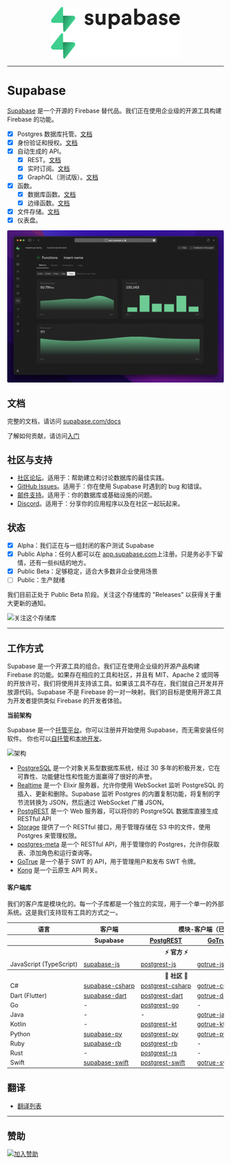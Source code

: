 <p align="center">
<img width="300" src="https://raw.githubusercontent.com/supabase/supabase/master/packages/common/assets/images/supabase-logo-wordmark--light.svg#gh-light-mode-only">
<img width="300" src="https://raw.githubusercontent.com/supabase/supabase/master/packages/common/assets/images/supabase-logo-wordmark--dark.svg#gh-dark-mode-only">
</p>

---

# Supabase

[Supabase](https://supabase.com) 是一个开源的 Firebase 替代品。我们正在使用企业级的开源工具构建 Firebase 的功能。

- [x] Postgres 数据库托管。[文档](https://supabase.com/docs/guides/database)
- [x] 身份验证和授权。[文档](https://supabase.com/docs/guides/auth)
- [x] 自动生成的 API。
  - [x] REST。[文档](https://supabase.com/docs/guides/api#rest-api)
  - [x] 实时订阅。[文档](https://supabase.com/docs/guides/api#realtime-api)
  - [x] GraphQL（测试版）。[文档](https://supabase.com/docs/guides/api#graphql-api)
- [x] 函数。
  - [x] 数据库函数。[文档](https://supabase.com/docs/guides/database/functions)
  - [x] 边缘函数。[文档](https://supabase.com/docs/guides/functions)
- [x] 文件存储。[文档](https://supabase.com/docs/guides/storage)
- [x] 仪表盘。

![Supabase Dashboard](https://raw.githubusercontent.com/supabase/supabase/master/apps/www/public/images/github/supabase-dashboard.png)

## 文档

完整的文档，请访问 [supabase.com/docs](https://supabase.com/docs)

了解如何贡献，请访问[入门](../DEVELOPERS.md)

## 社区与支持

- [社区论坛](https://github.com/supabase/supabase/discussions)。适用于：帮助建立和讨论数据库的最佳实践。
- [GitHub Issues](https://github.com/supabase/supabase/issues)。适用于：你在使用 Supabase 时遇到的 bug 和错误。
- [邮件支持](https://supabase.com/docs/support#business-support)。适用于：你的数据库或基础设施的问题。
- [Discord](https://discord.supabase.com)。适用于：分享你的应用程序以及在社区一起玩起来。

## 状态

- [x] Alpha：我们正在与一组封闭的客户测试 Supabase
- [x] Public Alpha：任何人都可以在 [app.supabase.com](https://app.supabase.com)上注册。只是务必手下留情，还有一些纠结的地方。
- [x] Public Beta：足够稳定，适合大多数非企业使用场景
- [ ] Public：生产就绪

我们目前正处于 Public Beta 阶段。关注这个存储库的 "Releases" 以获得关于重大更新的通知。

<kbd><img src="https://raw.githubusercontent.com/supabase/supabase/d5f7f413ab356dc1a92075cb3cee4e40a957d5b1/web/static/watch-repo.gif" alt="关注这个存储库"/></kbd>

---

## 工作方式

Supabase 是一个开源工具的组合。我们正在使用企业级的开源产品构建 Firebase 的功能。如果存在相应的工具和社区，并且有 MIT、Apache 2 或同等的开放许可，我们将使用并支持该工具。如果该工具不存在，我们就自己开发并开放源代码。Supabase 不是 Firebase 的一对一映射。我们的目标是使用开源工具为开发者提供类似 Firebase 的开发者体验。

**当前架构**

Supabase 是一个[托管平台](https://app.supabase.com)。你可以注册并开始使用 Supabase，而无需安装任何软件。
你也可以[自托管](https://supabase.com/docs/guides/hosting/overview)和[本地开发](https://supabase.com/docs/guides/local-development)。

![架构](https://user-images.githubusercontent.com/70828596/187547862-ffa9d058-0c3a-4851-a3e7-92ccfca4b596.png)

- [PostgreSQL](https://www.postgresql.org/) 是一个对象关系型数据库系统，经过 30 多年的积极开发，它在可靠性、功能健壮性和性能方面赢得了很好的声誉。
- [Realtime](https://github.com/supabase/realtime) 是一个 Elixir 服务器，允许你使用 WebSocket 监听 PostgreSQL 的插入、更新和删除。Supabase 监听 Postgres 的内置复制功能，将复制的字节流转换为 JSON，然后通过 WebSocket 广播 JSON。
- [PostgREST](http://postgrest.org/) 是一个 Web 服务器，可以将你的 PostgreSQL 数据库直接生成 RESTful API
- [Storage](https://github.com/supabase/storage-api) 提供了一个 RESTful 接口，用于管理存储在 S3 中的文件，使用 Postgres 来管理权限。
- [postgres-meta](https://github.com/supabase/postgres-meta) 是一个 RESTful API，用于管理你的 Postgres，允许你获取表、添加角色和运行查询等。
- [GoTrue](https://github.com/netlify/gotrue) 是一个基于 SWT 的 API，用于管理用户和发布 SWT 令牌。
- [Kong](https://github.com/Kong/kong) 是一个云原生 API 网关。

#### 客户端库

我们的客户库是模块化的。每一个子库都是一个独立的实现，用于一个单一的外部系统。这是我们支持现有工具的方式之一。

<table style="table-layout:fixed; white-space: nowrap;">
  <tr>
    <th>语言</th>
    <th>客户端</th>
    <th colspan="4">模块-客户端（已集成在 Supabase 客户端中）</th>
  </tr>
  <tr>
    <th></th>
    <th>Supabase</th>
    <th><a href="https://github.com/postgrest/postgrest" target="_blank" rel="noopener noreferrer">PostgREST</a></th>
    <th><a href="https://github.com/supabase/gotrue" target="_blank" rel="noopener noreferrer">GoTrue</a></th>
    <th><a href="https://github.com/supabase/realtime" target="_blank" rel="noopener noreferrer">Realtime</a></th>
    <th><a href="https://github.com/supabase/storage-api" target="_blank" rel="noopener noreferrer">Storage</a></th>
  </tr>
  <!-- TEMPLATE FOR NEW ROW -->
  <!-- START ROW
  <tr>
    <td>lang</td>
    <td><a href="https://github.com/supabase-community/supabase-lang" target="_blank" rel="noopener noreferrer">supabase-lang</a></td>
    <td><a href="https://github.com/supabase-community/postgrest-lang" target="_blank" rel="noopener noreferrer">postgrest-lang</a></td>
    <td><a href="https://github.com/supabase-community/gotrue-lang" target="_blank" rel="noopener noreferrer">gotrue-lang</a></td>
    <td><a href="https://github.com/supabase-community/realtime-lang" target="_blank" rel="noopener noreferrer">realtime-lang</a></td>
    <td><a href="https://github.com/supabase-community/storage-lang" target="_blank" rel="noopener noreferrer">storage-lang</a></td>
  </tr>
  END ROW -->
  <th colspan="6">⚡️ 官方 ⚡️</th>
  <tr>
    <td>JavaScript (TypeScript)</td>
    <td><a href="https://github.com/supabase/supabase-js" target="_blank" rel="noopener noreferrer">supabase-js</a></td>
    <td><a href="https://github.com/supabase/postgrest-js" target="_blank" rel="noopener noreferrer">postgrest-js</a></td>
    <td><a href="https://github.com/supabase/gotrue-js" target="_blank" rel="noopener noreferrer">gotrue-js</a></td>
    <td><a href="https://github.com/supabase/realtime-js" target="_blank" rel="noopener noreferrer">realtime-js</a></td>
    <td><a href="https://github.com/supabase/storage-js" target="_blank" rel="noopener noreferrer">storage-js</a></td>
  </tr>
  <th colspan="6">💚 社区 💚</th>
  <tr>
    <td>C#</td>
    <td><a href="https://github.com/supabase-community/supabase-csharp" target="_blank" rel="noopener noreferrer">supabase-csharp</a></td>
    <td><a href="https://github.com/supabase-community/postgrest-csharp" target="_blank" rel="noopener noreferrer">postgrest-csharp</a></td>
    <td><a href="https://github.com/supabase-community/gotrue-csharp" target="_blank" rel="noopener noreferrer">gotrue-csharp</a></td>
    <td><a href="https://github.com/supabase-community/realtime-csharp" target="_blank" rel="noopener noreferrer">realtime-csharp</a></td>
    <td><a href="https://github.com/supabase-community/storage-csharp" target="_blank" rel="noopener noreferrer">storage-csharp</a></td>
  </tr>
  <tr>
    <td>Dart (Flutter)</td>
    <td><a href="https://github.com/supabase/supabase-dart" target="_blank" rel="noopener noreferrer">supabase-dart</a></td>
    <td><a href="https://github.com/supabase/postgrest-dart" target="_blank" rel="noopener noreferrer">postgrest-dart</a></td>
    <td><a href="https://github.com/supabase/gotrue-dart" target="_blank" rel="noopener noreferrer">gotrue-dart</a></td>
    <td><a href="https://github.com/supabase/realtime-dart" target="_blank" rel="noopener noreferrer">realtime-dart</a></td>
    <td><a href="https://github.com/supabase/storage-dart" target="_blank" rel="noopener noreferrer">storage-dart</a></td>
  </tr>
  <tr>
    <td>Go</td>
    <td>-</td>
    <td><a href="https://github.com/supabase-community/postgrest-go" target="_blank" rel="noopener noreferrer">postgrest-go</a></td>
    <td>-</td>
    <td>-</td>
    <td>-</td>
  </tr>
  <tr>
    <td>Java</td>
    <td>-</td>
    <td>-</td>
    <td><a href="https://github.com/supabase-community/gotrue-java" target="_blank" rel="noopener noreferrer">gotrue-java</a></td>
    <td>-</td>
    <td>-</td>
  </tr>
  <tr>
    <td>Kotlin</td>
    <td>-</td>
    <td><a href="https://github.com/supabase-community/postgrest-kt" target="_blank" rel="noopener noreferrer">postgrest-kt</a></td>
    <td><a href="https://github.com/supabase-community/gotrue-kt" target="_blank" rel="noopener noreferrer">gotrue-kt</a></td>
    <td>-</td>
    <td>-</td>
  </tr>
  <tr>
    <td>Python</td>
    <td><a href="https://github.com/supabase-community/supabase-py" target="_blank" rel="noopener noreferrer">supabase-py</a></td>
    <td><a href="https://github.com/supabase-community/postgrest-py" target="_blank" rel="noopener noreferrer">postgrest-py</a></td>
    <td><a href="https://github.com/supabase-community/gotrue-py" target="_blank" rel="noopener noreferrer">gotrue-py</a></td>
    <td><a href="https://github.com/supabase-community/realtime-py" target="_blank" rel="noopener noreferrer">realtime-py</a></td>
    <td>-</td>
  </tr>
  <tr>
    <td>Ruby</td>
    <td><a href="https://github.com/supabase-community/supabase-rb" target="_blank" rel="noopener noreferrer">supabase-rb</a></td>
    <td><a href="https://github.com/supabase-community/postgrest-rb" target="_blank" rel="noopener noreferrer">postgrest-rb</a></td>
    <td>-</td>
    <td>-</td>
    <td>-</td>
  </tr>
  <tr>
    <td>Rust</td>
    <td>-</td>
    <td><a href="https://github.com/supabase-community/postgrest-rs" target="_blank" rel="noopener noreferrer">postgrest-rs</a></td>
    <td>-</td>
    <td>-</td>
    <td>-</td>
  </tr>
  <tr>
    <td>Swift</td>
    <td><a href="https://github.com/supabase-community/supabase-swift" target="_blank" rel="noopener noreferrer">supabase-swift</a></td>
    <td><a href="https://github.com/supabase-community/postgrest-swift" target="_blank" rel="noopener noreferrer">postgrest-swift</a></td>
    <td><a href="https://github.com/supabase-community/gotrue-swift" target="_blank" rel="noopener noreferrer">gotrue-swift</a></td>
    <td><a href="https://github.com/supabase-community/realtime-swift" target="_blank" rel="noopener noreferrer">realtime-swift</a></td>
    <td><a href="https://github.com/supabase-community/storage-swift" target="_blank" rel="noopener noreferrer">storage-swift</a></td>
  </tr>
</table>

## 翻译

- [翻译列表](/i18n/languages.md)

---

## 赞助

[![加入赞助](https://user-images.githubusercontent.com/10214025/90518111-e74bbb00-e198-11ea-8f88-c9e3c1aa4b5b.png)](https://github.com/sponsors/supabase)
